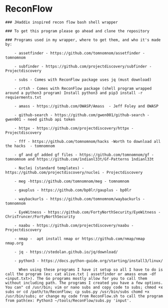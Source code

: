 # ReconFlow

    ### JHaddix inspired recon flow bash shell wrapper

    ### To get this program please go ahead and clone the repository

    ### Programs used in my wrapper, where to get them, and who it's made by:
        
        - assetfinder - https://github.com/tomnomnom/assetfinder - tomnomnom

        - subfinder - https://github.com/projectdiscovery/subfinder - Projectdiscovery 

        - subs - Comes with ReconFlow package uses jq (must download)

        - crtsh - Comes with ReconFlow package (shell program wrapped around a python3 program) Install python3 and pip3 install -r requierments.txt

        - amass - https://github.com/OWASP/Amass  - Jeff Foley and OWASP

        - github-search - https://github.com/gwen001/github-search - gwen001 - need github api token

        - httpx - https://github.com/projectdiscovery/httpx - Projectdiscovery

        - fff - https://github.com/tomnomnom/hacks -Worth to download all the hacks  - tomnomnom 

        - gf and gf added gf files - https://github.com/tomnomnom/gf - tomnomnom and https://github.com/1ndianl33t/Gf-Patterns 1ndianl33t

        - Nuclei (standard templates) - https://github.com/projectdiscovery/nuclei - Projectdiscovery

        - meg -https://github.com/tomnomnom/meg - tomnomnom

        - gauplus - https://github.com/bp0lr/gauplus - bp0lr

        - waybackurls - https://github.com/tomnomnom/waybackurls - tomnomnom

        - EyeWitness - https://github.com/FortyNorthSecurity/EyeWitness - ChrisTruncer/FortyNorthSecurity

        - naabu - https://github.com/projectdiscovery/naabu - Projectdiscovery

        - nmap -  apt install nmap or https://github.com/nmap/nmap nmap.org

        - jq - https://stedolan.github.io/jq/download/

        - python3 - https://docs.python-guide.org/starting/install3/linux/
    
          When using these programs I have it setup so all I have to do is call the program (ex: cat alive.txt | assetfinder or amass enum -df <input.txt>). The Go programs mostly allow for you to call them without including path. The programs I created you have a few options. You can" cd /usr/bin; vim or nano subs and copy code to subs; chmod +x subs or cd /path/to/ReconFlow; cp subs.py /usr/bin/subs chomd +x /usr/bin/subs; or change my code from ReconFlow.sh to call the program from path(ex: Python3 ~/tools/ReconFlow/subs.py 'input'.
       
  
  
  
